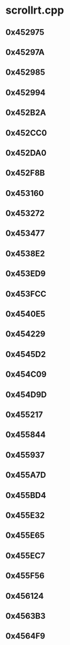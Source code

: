 # scrollrt.cpp

## 0x452975

## 0x45297A

## 0x452985

## 0x452994

## 0x452B2A

## 0x452CC0

## 0x452DA0

## 0x452F8B

## 0x453160

## 0x453272

## 0x453477

## 0x4538E2

## 0x453ED9

## 0x453FCC

## 0x4540E5

## 0x454229

## 0x4545D2

## 0x454C09

## 0x454D9D

## 0x455217

## 0x455844

## 0x455937

## 0x455A7D

## 0x455BD4

## 0x455E32

## 0x455E65

## 0x455EC7

## 0x455F56

## 0x456124

## 0x4563B3

## 0x4564F9
